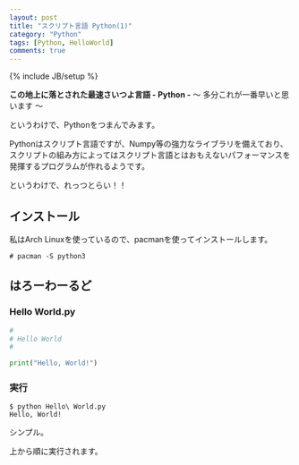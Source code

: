 ```yaml
---
layout: post
title: "スクリプト言語 Python(1)"
category: "Python"
tags: [Python, HelloWorld]
comments: true
---
```

{% include JB/setup %}

**この地上に落とされた最速さいつよ言語 - Python -**  ～ 多分これが一番早いと思います ～

というわけで、Pythonをつまんでみます。

Pythonはスクリプト言語ですが、Numpy等の強力なライブラリを備えており、スクリプトの組み方によってはスクリプト言語とはおもえないパフォーマンスを発揮するプログラムが作れるようです。

というわけで、れっつとらい！！

## インストール

私はArch Linuxを使っているので、pacmanを使ってインストールします。

```
# pacman -S python3
```

## はろーわーるど

### Hello World.py

```python
#
# Hello World
#

print("Hello, World!")
```

### 実行

```
$ python Hello\ World.py
Hello, World!
```

シンプル。

上から順に実行されます。

